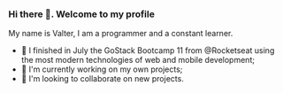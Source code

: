 ### Hi there 👋. Welcome to my profile
My name is Valter, I am a programmer and a constant learner.
- 🌱 I finished in July the GoStack Bootcamp 11 from @Rocketseat using the most modern technologies of web and mobile development;
- 🔭 I'm currently working on my own projects;
- 👯 I'm looking to collaborate on new projects.


<!--
**Valter-de-Brito/Valter-de-Brito** is a ✨ _special_ ✨ repository because its `README.md` (this file) appears on your GitHub profile.

Here are some ideas to get you started:

- 🔭 I’m currently working on ...
- 🌱 I’m currently learning ...
- 👯 I’m looking to collaborate on ...
- 🤔 I’m looking for help with ...
- 💬 Ask me about ...
- 📫 How to reach me: ...
- 😄 Pronouns: ...
- ⚡ Fun fact: ...
-->
